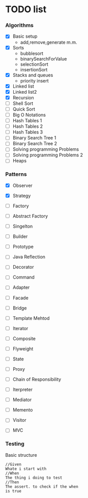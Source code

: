 # TODO list
### Algorithms
- [x] Basic setup
    - add,remove,generate m.m.
- [x] Sorts
    - bubblesort
    - binarySearchForValue
    - selectionSort
    - insertionSort
- [x] Stacks and queues
    - priority insert
- [x] Linked list
- [x] Linked list2
- [x] Recursion
- [ ] Shell Sort
- [ ] Quick Sort
- [ ] Big O Notations
- [ ] Hash Tables 1
- [ ] Hash Tables 2
- [ ] Hash Tables 3
- [ ] Binary Search Tree 1
- [ ] Binary Search Tree 2
- [ ] Solving programming Problems
- [ ] Solving programming Problems 2
- [ ] Heaps

### Patterns
- [x] Observer
- [x] Strategy
- [ ] Factory
- [ ] Abstract Factory
- [ ] Singelton
- [ ] Builder
- [ ] Prototype
- [ ] Java Reflection
- [ ] Decorator
- [ ] Command
- [ ] Adapter
- [ ] Facade
- [ ] Bridge
- [ ] Template Mehtod
- [ ] Iterator
- [ ] Composite
- [ ] Flyweight
- [ ] State
- [ ] Proxy
- [ ] Chain of Responsibility
- [ ] Iterpreter
- [ ] Mediator
- [ ] Memento
- [ ] Visitor
- [ ] MVC


### Testing
Basic structure

    //Given
    Whate i start with
    //When
    The thing i doing to test
    //Then
    The assert. to check if the when
    is true

